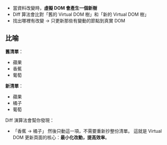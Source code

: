 
- 當資料改變時，**虛擬 DOM 會產生一個新樹**
- Diff 算法會比對「舊的 Virtual DOM 樹」和「新的 Virtual DOM 樹」
- 找出哪裡有改變 → 只更新那些有變動的節點到真實 DOM

## 比喻

**舊清單**：
- 蘋果
- 香蕉
- 葡萄

**新清單**：
- 蘋果
- 橘子
- 葡萄

Diff 演算法會幫你發現：
- 「香蕉 → 橘子」  然後只動這一項，不需要重新抄整份清單。
這就是 Virtual DOM 更新頁面的核心：**最小化改動，提高效率**。